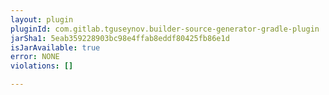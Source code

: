 ```yaml
---
layout: plugin
pluginId: com.gitlab.tguseynov.builder-source-generator-gradle-plugin
jarSha1: 5eab359228903bc98e4ffab8eddf80425fb86e1d
isJarAvailable: true
error: NONE
violations: []

---
```

